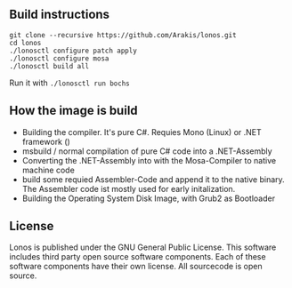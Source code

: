 ## Build instructions
```
git clone --recursive https://github.com/Arakis/lonos.git
cd lonos 
./lonosctl configure patch apply
./lonosctl configure mosa
./lonosctl build all
```
Run it with `./lonosctl run bochs`

## How the image is build

- Building the compiler. It's pure C#. Requies Mono (Linux) or .NET framework ()
- msbuild / normal compilation of pure C# code into a .NET-Assembly
- Converting the .NET-Assembly into with the Mosa-Compiler to native machine code
- build some requied Assembler-Code  and append it to the native binary. The Assembler code ist mostly used for early initalization.
- Building the Operating System Disk Image, with Grub2 as Bootloader

## License
Lonos is published under the GNU General Public License. This software includes third party open source software components. Each of these software components have their own license. All sourcecode is open source.
